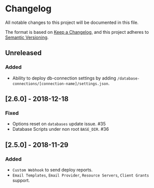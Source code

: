 # Changelog
All notable changes to this project will be documented in this file.

The format is based on [Keep a Changelog](https://keepachangelog.com/en/1.0.0/),
and this project adheres to [Semantic Versioning](https://semver.org/spec/v2.0.0.html).

## Unreleased

### Added
- Ability to deploy db-connection settings by adding `/database-connections/[connection-name]/settings.json`.

## [2.6.0] - 2018-12-18

### Fixed
- Options reset on `databases` update issue. #35
- Database Scripts under non root `BASE_DIR`. #36

## [2.5.0] - 2018-11-29

### Added
- `Custom Webhook` to send deploy reports.
- `Email Templates`, `Email Provider`, `Resource Servers`, `Client Grants` support.
